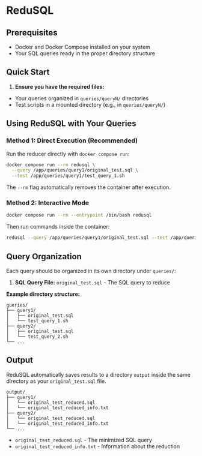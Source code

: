 # ReduSQL

## Prerequisites

-   Docker and Docker Compose installed on your system
-   Your SQL queries ready in the proper directory structure

## Quick Start

1. **Ensure you have the required files:**

-   Your queries organized in `queries/queryN/` directories
-   Test scripts in a mounted directory (e.g., in `queries/queryN/`)

## Using ReduSQL with Your Queries

### Method 1: Direct Execution (Recommended)

Run the reducer directly with `docker compose run`:

```bash
docker compose run --rm redusql \
  --query /app/queries/query1/original_test.sql \
  --test /app/queries/query1/test_query_1.sh
```

The `--rm` flag automatically removes the container after execution.

### Method 2: Interactive Mode

```bash
docker compose run --rm --entrypoint /bin/bash redusql
```

Then run commands inside the container:

```bash
redusql --query /app/queries/query1/original_test.sql --test /app/queries/query1/test_query_1.sh
```

## Query Organization

Each query should be organized in its own directory under `queries/`:

1. **SQL Query File:** `original_test.sql` - The SQL query to reduce

**Example directory structure:**

```
queries/
├── query1/
│   ├── original_test.sql
│   └── test_query_1.sh
├── query2/
│   ├── original_test.sql
│   └── test_query_2.sh
└── ...
```

## Output

ReduSQL automatically saves results to a directory `output` inside the same directory as your `original_test.sql` file.

```
output/
├── query1/
│   └── original_test_reduced.sql
│   └── original_test_reduced_info.txt
├── query2/
│   └── original_test_reduced.sql
│   └── original_test_reduced_info.txt
└── ...
```

-   `original_test_reduced.sql` - The minimized SQL query
-   `original_test_reduced_info.txt` - Information about the reduction
